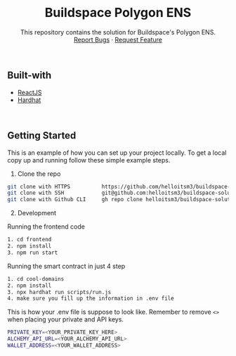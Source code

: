 <!-- PROJECT LOGO -->
<br />
<div>
  <div align="center">
    <h1 style="font-weight: bold">Buildspace Polygon ENS</h1>
    <p align="center">
        This repository contains the solution for Buildspace's Polygon ENS.
<br />
<a href="https://github.com/helloitsm3/buildspace-solutions/issues">Report Bugs</a>
·
<a href="https://github.com/helloitsm3/buildspace-solutions/issues">Request Feature</a>
</p>

  </div>
</div>

<br />

## Built-with

-   [ReactJS](https://reactjs.org/)
-   [Hardhat](https://hardhat.org/)

<br />

<!-- GETTING STARTED -->

## Getting Started

This is an example of how you can set up your project locally. To get a local copy up and running follow these simple example steps.

1. Clone the repo

```sh
git clone with HTTPS          https://github.com/helloitsm3/buildspace-solutions.git
git clone with SSH            git@github.com:helloitsm3/buildspace-solutions.git
git clone with Github CLI     gh repo clone helloitsm3/buildspace-solutions
```

2. Development

Running the frontend code

```sh
1. cd frontend
2. npm install
3. npm run start
```

Running the smart contract in just 4 step

```sh
1. cd cool-domains
2. npm install
3. npx hardhat run scripts/run.js
4. make sure you fill up the information in .env file
```

This is how your .env file is suppose to look like. Remember to remove `<>` when placing your private and API keys.

```sh
PRIVATE_KEY=<YOUR_PRIVATE_KEY_HERE>
ALCHEMY_API_URL=<YOUR_ALCHEMY_API_URL>
WALLET_ADDRESS=<YOUR_WALLET_ADDRESS>
```
